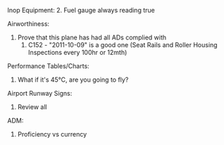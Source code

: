 Inop Equipment:
2. Fuel gauge always reading true

Airworthiness:
1. Prove that this plane has had all ADs complied with
	1. C152 - "2011-10-09" is a good one (Seat Rails and Roller Housing Inspections every 100hr or 12mth)

Performance Tables/Charts:
1. What if it's 45°C, are you going to fly?

Airport Runway Signs:
1. Review all

ADM:
1. Proficiency vs currency

